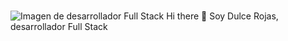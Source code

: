 ###
![Imagen de desarrollador Full Stack](https://blog.strefakursow.pl/content/images/2017/07/fullstackdeveloper--1-.jpg)
Hi there 👋 Soy Dulce Rojas, desarrollador Full Stack 

<!--
**IngRojasDulce/IngRojasDulce** is a ✨ _special_ ✨ repository because its `README.md` (this file) appears on your GitHub profile.

Here are some ideas to get you started:

- 🔭 I’m currently working on ...
- 🌱 I’m currently learning ...
- 👯 I’m looking to collaborate on ...
- 🤔 I’m looking for help with ...
- 💬 Ask me about ...
- 📫 How to reach me: ...
- 😄 Pronouns: ...
- ⚡ Fun fact: ...
-->
